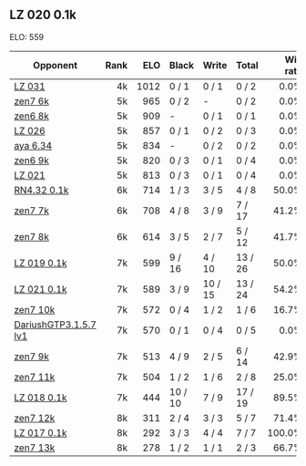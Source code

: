 ## LZ 020 0.1k ##

ELO: 559

Opponent | Rank | ELO | Black | Write | Total | Win rate
---------|-----:|----:|-------|-------|-------|-------:
[LZ 031](LZ%20031.md) | 4k | 1012 | 0 / 1 | 0 / 1 | 0 / 2 | 0.0%
[zen7 6k](zen7%206k.md) | 5k | 965 | 0 / 2 | - | 0 / 2 | 0.0%
[zen6 8k](zen6%208k.md) | 5k | 909 | - | 0 / 1 | 0 / 1 | 0.0%
[LZ 026](LZ%20026.md) | 5k | 857 | 0 / 1 | 0 / 2 | 0 / 3 | 0.0%
[aya 6.34](aya%206.34.md) | 5k | 834 | - | 0 / 2 | 0 / 2 | 0.0%
[zen6 9k](zen6%209k.md) | 5k | 820 | 0 / 3 | 0 / 1 | 0 / 4 | 0.0%
[LZ 021](LZ%20021.md) | 5k | 813 | 0 / 3 | 0 / 1 | 0 / 4 | 0.0%
[RN4.32 0.1k](RN4.32%200.1k.md) | 6k | 714 | 1 / 3 | 3 / 5 | 4 / 8 | 50.0%
[zen7 7k](zen7%207k.md) | 6k | 708 | 4 / 8 | 3 / 9 | 7 / 17 | 41.2%
[zen7 8k](zen7%208k.md) | 6k | 614 | 3 / 5 | 2 / 7 | 5 / 12 | 41.7%
[LZ 019 0.1k](LZ%20019%200.1k.md) | 7k | 599 | 9 / 16 | 4 / 10 | 13 / 26 | 50.0%
[LZ 021 0.1k](LZ%20021%200.1k.md) | 7k | 589 | 3 / 9 | 10 / 15 | 13 / 24 | 54.2%
[zen7 10k](zen7%2010k.md) | 7k | 572 | 0 / 4 | 1 / 2 | 1 / 6 | 16.7%
[DariushGTP3.1.5.7 lv1](DariushGTP3.1.5.7%20lv1.md) | 7k | 570 | 0 / 1 | 0 / 4 | 0 / 5 | 0.0%
[zen7 9k](zen7%209k.md) | 7k | 513 | 4 / 9 | 2 / 5 | 6 / 14 | 42.9%
[zen7 11k](zen7%2011k.md) | 7k | 504 | 1 / 2 | 1 / 6 | 2 / 8 | 25.0%
[LZ 018 0.1k](LZ%20018%200.1k.md) | 7k | 444 | 10 / 10 | 7 / 9 | 17 / 19 | 89.5%
[zen7 12k](zen7%2012k.md) | 8k | 311 | 2 / 4 | 3 / 3 | 5 / 7 | 71.4%
[LZ 017 0.1k](LZ%20017%200.1k.md) | 8k | 292 | 3 / 3 | 4 / 4 | 7 / 7 | 100.0%
[zen7 13k](zen7%2013k.md) | 8k | 278 | 1 / 2 | 1 / 1 | 2 / 3 | 66.7%
